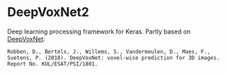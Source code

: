 # DeepVoxNet2
Deep learning processing framework for Keras. 
Partly based on [DeepVoxNet](https://github.com/JeroenBertels/deepvoxnet.):
```
Robben, D., Bertels, J., Willems, S., Vandermeulen, D., Maes, F., Suetens, P. (2018). DeepVoxNet: voxel‐wise prediction for 3D images. Report No. KUL/ESAT/PSI/1801.
```

